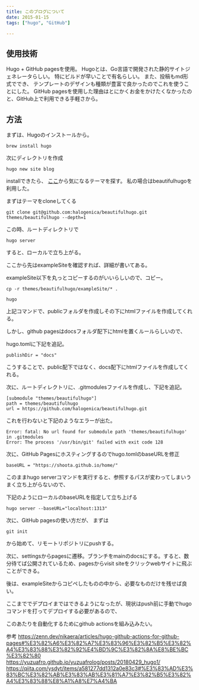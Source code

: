 ```yaml
---
title: このブログについて
date: 2015-01-15
tags: ["hugo", "GitHub"]

---
```


## 使用技術
Hugo + GitHub pagesを使用。
Hugoとは、Go言語で開発された静的サイトジェネレータらしい。
特にビルドが早いことで有名らしい。
また、投稿もmd形式ででき、
テンプレートのデザインも種類が豊富で良かったのでこれを使うことにした。
GitHub pagesを使用した理由はとにかくお金をかけたくなかったのと、GitHub上で利用できる手軽さから。
## 方法
まずは、Hugoのインストールから。

```
brew install hugo
```

次にディレクトリを作成

```
hugo new site blog
```

installできたら、
[ここ](https://themes.gohugo.io/)から気になるテーマを探す。
私の場合はbeautifulhugoを利用した。

まずはテーマをcloneしてくる

```
git clone git@github.com:halogenica/beautifulhugo.git themes/beautifulhugo --depth=1
```

この時、ルートディレクトリで

```
hugo server
```

すると、ローカルで立ち上がる。

ここから先はexampleSiteを確認すれば、詳細が書いてある。


exampleSite以下を丸っとコピーするのがいいらしいので、コピー。

```
cp -r themes/beautifulhugo/exampleSite/* .
```

```
hugo
```

上記コマンドで、publicフォルダを作成しその下にhtmlファイルを作成してくれる。

しかし、github pagesはdocsフォルダ配下にhtmlを置くルールらしいので、

hugo.tomlに下記を追記。

```
publishDir = "docs"
```

こうすることで、public配下ではなく、docs配下にhtmlファイルを作成してくれる。

次に、ルートディレクトリに、.gitmodulesファイルを作成し、下記を追記。

```
[submodule "themes/beautifulhugo"]
path = themes/beautifulhugo
url = https://github.com/halogenica/beautifulhugo.git
```

これを行わないと下記のようなエラーが出た。

```
Error: fatal: No url found for submodule path 'themes/beautifulhugo' in .gitmodules
Error: The process '/usr/bin/git' failed with exit code 128
```

次に、GitHub Pagesにホスティングするのでhugo.tomlのbaseURLを修正

```
baseURL = "https://shoota.github.io/home/"
```

このままhugo serverコマンドを実行すると、参照するパスが変わってしまいうまく立ち上がらないので、

下記のようにローカルのbaseURLを指定して立ち上げる

```
hugo server --baseURL="localhost:1313"
```

次に、GitHub pagesの使い方だが、
まずは

```
git init
```

から始めて、リモートリポジトリにpushする。

次に、settingsからpagesに遷移。ブランチをmainのdocsにする。すると、数分待てば公開されているため、pagesからvisit siteをクリックwebサイトに飛ぶことができる。

後は、exampleSiteからコピペしたものの中から、必要なものだけを残せば良い。

ここまででデプロイまではできるようになったが、現状はpush前に手動でhugoコマンドを打ってデプロイする必要があるので、

このあたりを自動化するためにgithub actionsを組み込みたい。

参考
https://zenn.dev/nikaera/articles/hugo-github-actions-for-github-pages#%E3%82%A6%E3%82%A7%E3%83%96%E3%82%B5%E3%82%A4%E3%83%88%E3%82%92%E4%BD%9C%E3%82%8A%E8%BE%BC%E3%82%80
https://yuzuafro.github.io/yuzuafrolog/posts/20180429_hugo1/
https://qiita.com/ysdyt/items/a581277dd1312a0e83c3#%E3%83%AD%E3%83%BC%E3%82%AB%E3%83%AB%E3%81%A7%E3%82%B5%E3%82%A4%E3%83%88%E8%A1%A8%E7%A4%BA